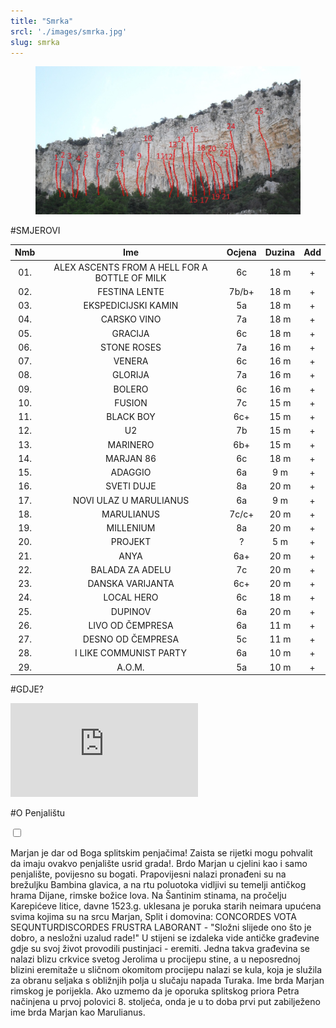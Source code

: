 ```yaml
---
title: "Smrka"
srcl: './images/smrka.jpg'
slug: smrka
---
```


<!-- markdownlint-disable MD033 -->
<div class="Dugi">


<figure class="figure">
    <img src="./images/smrka_smjerovi.jpg" alt="Title"/>
</figure>

<div  class="Smjerovi">

#SMJEROVI

| Nmb | Ime                                             | Ocjena | Duzina | Add
|:----:|:------------------------------------------------:|:------:|:-------:|:-------:|
| 01. | ALEX ASCENTS FROM A HELL FOR A BOTTLE OF MILK | 6c | 18 m |<div class="Isus" class="Isus"> + </div> |
| 02. | FESTINA LENTE | 7b/b+ | 18 m |<div class="Isus" class="Isus"> + </div> |
| 03. | EKSPEDICIJSKI KAMIN | 5a | 18 m |<div class="Isus" class="Isus"> + </div> |
| 04. | CARSKO VINO | 7a | 18 m |<div class="Isus" class="Isus"> + </div> |
| 05. | GRACIJA | 6c | 18 m |<div class="Isus"> + </div> |
| 06. | STONE ROSES | 7a | 16 m |<div class="Isus"> + </div> |
| 07. | VENERA | 6c | 16 m |<div class="Isus"> + </div> |
| 08. | GLORIJA | 7a | 16 m |<div class="Isus"> + </div> |
| 09. | BOLERO | 6c | 16 m |<div class="Isus"> + </div> |
| 10. | FUSION | 7c | 15 m |<div class="Isus"> + </div> |
| 11. | BLACK BOY | 6c+ | 15 m |<div class="Isus"> + </div> |
| 12. | U2 | 7b | 15 m |<div class="Isus"> + </div> |
| 13. | MARINERO | 6b+ | 15 m |<div class="Isus"> + </div> |
| 14. | MARJAN 86 | 6c | 18 m |<div class="Isus"> + </div> |
| 15. | ADAGGIO | 6a | 9 m |<div class="Isus"> + </div> |
| 16. | SVETI DUJE | 8a | 20 m |<div class="Isus"> + </div> |
| 17. | NOVI ULAZ U MARULIANUS | 6a | 9 m |<div class="Isus"> + </div> |
| 18. | MARULIANUS | 7c/c+ | 20 m |<div class="Isus"> + </div> |
| 19. | MILLENIUM | 8a | 20 m |<div class="Isus"> + </div> |
| 20. | PROJEKT | ? | 5 m |<div class="Isus"> + </div> |
| 21. | ANYA | 6a+ | 20 m |<div class="Isus"> + </div> |
| 22. | BALADA ZA ADELU | 7c | 20 m |<div class="Isus"> + </div> |
| 23. | DANSKA VARIJANTA | 6c+ | 20 m |<div class="Isus"> + </div> |
| 24. | LOCAL HERO | 6c | 18 m |<div class="Isus"> + </div> |
| 25. | DUPINOV | 6a | 20 m |<div class="Isus"> + </div> |
| 26. | LIVO OD ČEMPRESA | 6a | 11 m |<div class="Isus"> + </div> |
| 27. | DESNO OD ČEMPRESA | 5c | 11 m |<div class="Isus"> + </div> |
| 28. | I LIKE COMMUNIST PARTY | 6a | 10 m |<div class="Isus"> + </div> |
| 29. | A.O.M. | 5a | 10 m |<div class="Isus"> + </div> |


</div>
</div>
<div class="Uski">

<div class="Gdje">

#GDJE?

<iframe src="https://www.google.com/maps/embed?pb=!1m18!1m12!1m3!1d11563.97771969615!2d16.5073563381684!3d43.5649991659888!2m3!1f0!2f0!3f0!3m2!1i1024!2i768!4f13.1!3m3!1m2!1s0x13355f4be5ef0a2d%3A0x7c203a8fd147967f!2sMarkezina+Greda!5e0!3m2!1shr!2shr!4v1546011854810"  class="karta" frameborder="0" style="border:0" allowfullscreen></iframe>

</div>

<div class="Opis">

#O Penjalištu

<div>
  <input type="checkbox" class="read-more-state" id="post-1" />

  <p class="read-more-wrap">Marjan je dar od Boga splitskim penjačima! Zaista se rijetki mogu pohvalit da imaju ovakvo penjalište usrid grada!. <span class="read-more-target">Brdo Marjan u cjelini kao i samo penjalište, povijesno su bogati. Prapovijesni nalazi pronađeni su na brežuljku Bambina glavica, a na rtu poluotoka vidljivi su temelji antičkog hrama Dijane, rimske božice lova.
Na Šantinim stinama, na pročelju Karepićeve litice, davne 1523.g. uklesana je poruka starih neimara upućena svima kojima su na srcu Marjan, Split i domovina: CONCORDES VOTA SEQUNTURDISCORDES FRUSTRA LABORANT -  "Složni slijede ono što je dobro, a nesložni uzalud rade!"
U stijeni se izdaleka vide antičke građevine gdje su svoj život provodili pustinjaci - eremiti. Jedna takva građevina se nalazi blizu crkvice svetog Jerolima u procijepu stine, a u neposrednoj blizini eremitaže u sličnom okomitom procijepu nalazi se kula, koja je služila za obranu seljaka s obližnjih polja u slučaju napada Turaka.
Ime brda Marjan rimskog je porijekla. Ako uzmemo da je oporuka splitskog priora Petra načinjena u prvoj polovici 8. stoljeća, onda je u to doba prvi put zabilježeno ime brda Marjan kao Marulianus.</span></p>
  
  <label for="post-1" class="read-more-trigger"></label>
</div>



</div>
</div>